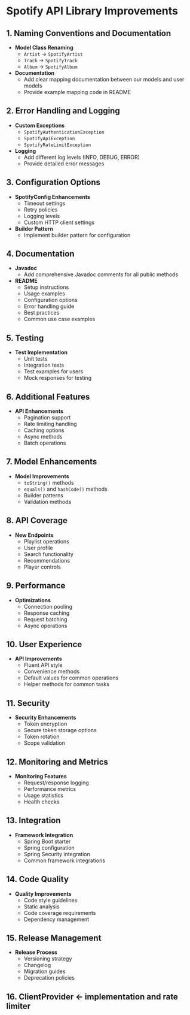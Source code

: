 # Spotify API Library Improvements

## 1. Naming Conventions and Documentation
- **Model Class Renaming**
  - `Artist` → `SpotifyArtist`
  - `Track` → `SpotifyTrack`
  - `Album` → `SpotifyAlbum`
- **Documentation**
  - Add clear mapping documentation between our models and user models
  - Provide example mapping code in README

## 2. Error Handling and Logging
- **Custom Exceptions**
  - `SpotifyAuthenticationException`
  - `SpotifyApiException`
  - `SpotifyRateLimitException`
- **Logging**
  - Add different log levels (INFO, DEBUG, ERROR)
  - Provide detailed error messages

## 3. Configuration Options
- **SpotifyConfig Enhancements**
  - Timeout settings
  - Retry policies
  - Logging levels
  - Custom HTTP client settings
- **Builder Pattern**
  - Implement builder pattern for configuration

## 4. Documentation
- **Javadoc**
  - Add comprehensive Javadoc comments for all public methods
- **README**
  - Setup instructions
  - Usage examples
  - Configuration options
  - Error handling guide
  - Best practices
  - Common use case examples

## 5. Testing
- **Test Implementation**
  - Unit tests
  - Integration tests
  - Test examples for users
  - Mock responses for testing

## 6. Additional Features
- **API Enhancements**
  - Pagination support
  - Rate limiting handling
  - Caching options
  - Async methods
  - Batch operations

## 7. Model Enhancements
- **Model Improvements**
  - `toString()` methods
  - `equals()` and `hashCode()` methods
  - Builder patterns
  - Validation methods

## 8. API Coverage
- **New Endpoints**
  - Playlist operations
  - User profile
  - Search functionality
  - Recommendations
  - Player controls

## 9. Performance
- **Optimizations**
  - Connection pooling
  - Response caching
  - Request batching
  - Async operations

## 10. User Experience
- **API Improvements**
  - Fluent API style
  - Convenience methods
  - Default values for common operations
  - Helper methods for common tasks

## 11. Security
- **Security Enhancements**
  - Token encryption
  - Secure token storage options
  - Token rotation
  - Scope validation

## 12. Monitoring and Metrics
- **Monitoring Features**
  - Request/response logging
  - Performance metrics
  - Usage statistics
  - Health checks

## 13. Integration
- **Framework Integration**
  - Spring Boot starter
  - Spring configuration
  - Spring Security integration
  - Common framework integrations

## 14. Code Quality
- **Quality Improvements**
  - Code style guidelines
  - Static analysis
  - Code coverage requirements
  - Dependency management

## 15. Release Management
- **Release Process**
  - Versioning strategy
  - Changelog
  - Migration guides
  - Deprecation policies 
  
## 16. ClientProvider <- implementation and rate limiter
